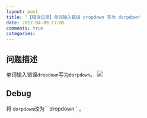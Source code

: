 ```yaml
---
layout: post
title: '【错误记录】单词输入错误 dropdown 写为 dorpdown'
date: 2017-04-09 17:05
comments: true
categories:
---
```

## 问题描述
单词输入错误```dropdown```写为```dorpdown```。
![](https://ww4.sinaimg.cn/large/006tNbRwgy1fegjdyi4uqj31jy09iaa5.jpg)


## Debug
将 ```dorpdown```改为```dropdown`` 。
